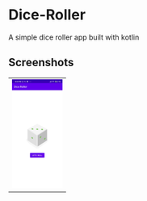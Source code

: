 # Dice-Roller
A simple dice roller app built with kotlin

## Screenshots

<table>
<tr>
<td><img src="app/screenshots/Screenshot_2021-02-14-20-03-05-515_com.example.diceroller.jpg" style="width: 100px;"/></td>
</tr>
</table>
